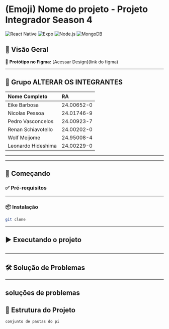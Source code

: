 
# (Emoji) Nome do projeto - Projeto Integrador Season 4

![React Native](https://img.shields.io/badge/React%20Native-2025-blue)
![Expo](https://img.shields.io/badge/Expo-managed-lightgrey)
![Node.js](https://img.shields.io/badge/Node.js-backend-green)
![MongoDB](https://img.shields.io/badge/MongoDB-database-brightgreen)

## 📌 Visão Geral


🔗 **Protótipo no Figma:** [Acessar Design](link do figma)

---

## 👥 Grupo ALTERAR OS INTEGRANTES

| Nome Completo                 | RA         |
| :---------------------------- | :--------- |
| Eike Barbosa                  | 24.00652-0 |
| Nicolas Pessoa                | 24.01746-9 |
| Pedro Vasconcelos             | 24.00923-7 |
| Renan Schiavotello            | 24.00202-0 |
| Wolf Meijome                  | 24.95008-4 |
| Leonardo Hideshima            | 24.00229-0 |

---

---

## 🚀 Começando

### ✅ Pré-requisitos



---

### 📦 Instalação

```bash
git clone 
```

---

## ▶️ Executando o projeto

```bash

```


---

## 🛠️ Solução de Problemas

---
soluções de problemas
---

## 📁 Estrutura do Projeto

```
conjunto de pastas do pi
```
